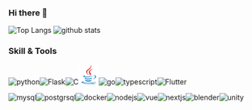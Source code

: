 ### Hi there 👋

<p align="left"> 
  <img alt="Top Langs" height="150px" src="https://github-readme-stats.vercel.app/api/top-langs/?username=hato72&layout=compact&show_icons=true&theme=onedark" />
  <img alt="github stats" height="150px" src="https://github-readme-stats.vercel.app/api?username=hato72&theme=onedark&show_icons=ture" />
</p>

### Skill & Tools

<!-- 
<a href="https://ja.wikipedia.org/wiki/C%2B%2B" target="_blank"> 
<img src="" width="0" height="40"/></a> 
-->

<img src="https://cdn.jsdelivr.net/gh/devicons/devicon@latest/icons/python/python-original-wordmark.svg" alt="python" width="40" height="40"/><img src="https://cdn.jsdelivr.net/gh/devicons/devicon@latest/icons/flask/flask-original-wordmark.svg" alt="Flask" width="40" height="40"/><img src="https://cdn.jsdelivr.net/gh/devicons/devicon@latest/icons/c/c-original.svg" alt="C" width="40" height="40" /><img src="https://raw.githubusercontent.com/devicons/devicon/master/icons/java/java-original.svg" alt="java" width="40" height="40" /><img src="https://i.imgur.com/FfxuBai.png" alt="go" width="30" height="40" /><img src="https://miro.medium.com/max/816/1*TpbxEQy4ckB-g31PwUQPlg.png" alt="typescript" width="40" height="40" /><img src="https://cdn.jsdelivr.net/gh/devicons/devicon@latest/icons/flutter/flutter-original.svg" alt="Flutter" width="40" height="40"/>

<img src="https://i.imgur.com/DhItfPT.png" alt="mysql" width="55" height="37" /><img src="https://i.imgur.com/Vue1PQc.png" alt="postgrsql" width="43" height="40" /><img src="https://i.imgur.com/bg9mF8Z.png" alt="docker" width="43" height="40" /><img src="https://upload.wikimedia.org/wikipedia/commons/thumb/d/d9/Node.js_logo.svg/1200px-Node.js_logo.svg.png" alt="nodejs" width="60" height="40" /><img src="https://cdn.jsdelivr.net/gh/devicons/devicon@latest/icons/vuejs/vuejs-original.svg" alt="vue" width="40" height="40" /><img src="https://i.imgur.com/xRPAKSY.png" alt="nextjs" width="41" height="41" /><img src="https://cdn.jsdelivr.net/gh/devicons/devicon@latest/icons/blender/blender-original.svg" alt="blender" width="60" height="40" /><img src="https://cdn.jsdelivr.net/gh/devicons/devicon@latest/icons/unity/unity-original-wordmark.svg" alt="unity" width="40" height="40"/>
<!-- https://devicon.dev/-->
<!-- -->
<!-- -->


<!--
**hato72/hato72** is a ✨ _special_ ✨ repository because its `README.md` (this file) appears on your GitHub profile.

Here are some ideas to get you started:

- 🔭 I’m currently working on ...
- 🌱 I’m currently learning ...
- 👯 I’m looking to collaborate on ...
- 🤔 I’m looking for help with ...
- 💬 Ask me about ...
- 📫 How to reach me: ...
- 😄 Pronouns: ...
- ⚡ Fun fact: ...
-->

